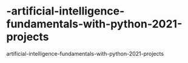 # -artificial-intelligence-fundamentals-with-python-2021-projects
 artificial-intelligence-fundamentals-with-python-2021-projects
